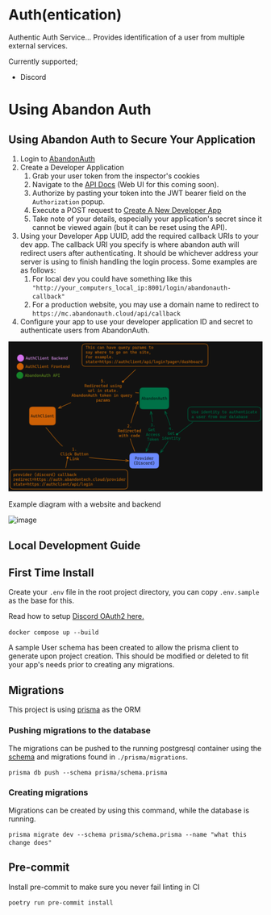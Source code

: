 # Auth(entication)

Authentic Auth Service... Provides identification of a user from multiple external services.

Currently supported;
- Discord


# Using Abandon Auth

## Using Abandon Auth to Secure Your Application

1. Login to [AbandonAuth](https://auth.abandontech.cloud)
2. Create a Developer Application
   1. Grab your user token from the inspector's cookies
   2. Navigate to the [API Docs](https://auth.abandontech.cloud/docs#/) (Web UI for this coming soon).
   3. Authorize by pasting your token into the JWT bearer field on the `Authorization` popup.
   4. Execute a POST request to [Create A New Developer App](https://auth.abandontech.cloud/docs#/Developer%20Applications/create_developer_application_developer_application_post)
   5. Take note of your details, especially your application's secret since it cannot be viewed again (but it can be reset using the API).
3. Using your Developer App UUID, add the required callback URIs to your dev app. The callback URI you specify is where abandon auth will redirect users after authenticating. It should be whichever address your server is using to finish handling the login process.  Some examples are as follows:
   1. For local dev you could have something like this `"http://your_computers_local_ip:8001/login/abandonauth-callback"`
   2. For a production website, you may use a domain name to redirect to `https://mc.abandonauth.cloud/api/callback`
4. Configure your app to use your developer application ID and secret to authenticate users from AbandonAuth.


![Authflow](./docs/imgs/authflow.png)

Example diagram with a website and backend

![image](https://user-images.githubusercontent.com/39353605/225700524-386b968a-bf1a-44fb-91cc-c53d3524569d.png)


## Local Development Guide

## First Time Install

Create your `.env` file in the root project directory, you can copy `.env.sample` as the base for this.

Read how to setup [Discord OAuth2 here.](./docs/DISCORD-OAUTH2.md)

`docker compose up --build`

A sample User schema has been created to allow the prisma client to generate upon project creation. This should be
modified or deleted to fit your app's needs prior to creating any migrations.

## Migrations
This project is using [prisma](https://www.prisma.io/) as the ORM

### Pushing migrations to the database
The migrations can be pushed to the running postgresql container using the
[schema](./prisma/schema.prisma) and migrations found in `./prisma/migrations`.

```shell
prisma db push --schema prisma/schema.prisma
```

### Creating migrations
Migrations can be created by using this command, while the database is running.

```shell
prisma migrate dev --schema prisma/schema.prisma --name "what this change does"
```

## Pre-commit
Install pre-commit to make sure you never fail linting in CI
```shell
poetry run pre-commit install
```
